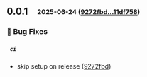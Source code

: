 ## **0.0.1**&emsp;<sub><sup>2025-06-24 ([9272fbd...11df758](https://github.com/stenciljs/sass/compare/9272fbde9b66ce4c7041a9696d7cef697ed06943...11df7583a44a78067cdb4320b27337647d7f935a?diff=split))</sup></sub>

### 🐛 Bug Fixes

##### &ensp;`ci`

- skip setup on release ([9272fbd](https://github.com/stenciljs/sass/commit/9272fbde9b66ce4c7041a9696d7cef697ed06943))

<br>



